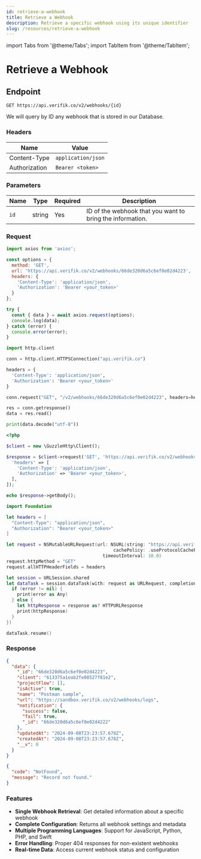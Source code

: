 ```yaml
---
id: retrieve-a-webhook
title: Retrieve a Webhook
description: Retrieve a specific webhook using its unique identifier
slug: /resources/retrieve-a-webhook
---
```


import Tabs from '@theme/Tabs';
import TabItem from '@theme/TabItem';

# Retrieve a Webhook

## Endpoint

```
GET https://api.verifik.co/v2/webhooks/{id}
```

We will query by ID any webhook that is stored in our Database.

### Headers

| Name          | Value              |
| ------------- | ------------------ |
| Content-Type  | `application/json` |
| Authorization | `Bearer <token>`   |

### Parameters

| Name | Type   | Required | Description                                                      |
| ---- | ------ | -------- | ---------------------------------------------------------------- |
| `id` | string | Yes      | ID of the webhook that you want to bring the information.       |

### Request

<Tabs>
  <TabItem value="javascript" label="JavaScript">

```javascript
import axios from 'axios';

const options = {
  method: 'GET',
  url: 'https://api.verifik.co/v2/webhooks/66de320d6a5c6ef0e02d4223',
  headers: {
    'Content-Type': 'application/json',
    'Authorization': 'Bearer <your_token>'
  }
};

try {
  const { data } = await axios.request(options);
  console.log(data);
} catch (error) {
  console.error(error);
}
```

  </TabItem>
  <TabItem value="python" label="Python">

```python
import http.client

conn = http.client.HTTPSConnection("api.verifik.co")

headers = {
  'Content-Type': 'application/json',
  'Authorization': 'Bearer <your_token>'
}

conn.request("GET", "/v2/webhooks/66de320d6a5c6ef0e02d4223", headers=headers)

res = conn.getresponse()
data = res.read()

print(data.decode("utf-8"))
```

  </TabItem>
  <TabItem value="php" label="PHP">

```php
<?php

$client = new \GuzzleHttp\Client();

$response = $client->request('GET', 'https://api.verifik.co/v2/webhooks/66de320d6a5c6ef0e02d4223', [
  'headers' => [
    'Content-Type': 'application/json',
    'Authorization' => 'Bearer <your_token>',
  ],
]);

echo $response->getBody();
```

  </TabItem>
  <TabItem value="swift" label="Swift">

```swift
import Foundation

let headers = [
  "Content-Type": "application/json",
  "Authorization": "Bearer <your_token>"
]

let request = NSMutableURLRequest(url: NSURL(string: "https://api.verifik.co/v2/webhooks/66de320d6a5c6ef0e02d4223")! as URL,
                                        cachePolicy: .useProtocolCachePolicy,
                                    timeoutInterval: 10.0)
request.httpMethod = "GET"
request.allHTTPHeaderFields = headers

let session = URLSession.shared
let dataTask = session.dataTask(with: request as URLRequest, completionHandler: { (data, response, error) -> Void in
  if (error != nil) {
    print(error as Any)
  } else {
    let httpResponse = response as? HTTPURLResponse
    print(httpResponse)
  }
})

dataTask.resume()
```

  </TabItem>
</Tabs>

### Response

<Tabs>
  <TabItem value="200" label="200">

```json
{
  "data": {
    "_id": "66de320d6a5c6ef0e02d4223",
    "client": "613375a1eab2fe08527f81e2",
    "projectFlow": [],
    "isActive": true,
    "name": "Postman sample",
    "url": "https://sandbox.verifik.co/v2/webhooks/logs",
    "notification": {
      "success": false,
      "fail": true,
      "_id": "66de320d6a5c6ef0e02d4222"
    },
    "updatedAt": "2024-09-08T23:23:57.678Z",
    "createdAt": "2024-09-08T23:23:57.678Z",
    "__v": 0
  }
}
```

  </TabItem>
  <TabItem value="404" label="404">

```json
{
  "code": "NotFound",
  "message": "Record not found."
}
```

  </TabItem>
</Tabs>

### Features

- **Single Webhook Retrieval**: Get detailed information about a specific webhook
- **Complete Configuration**: Returns all webhook settings and metadata
- **Multiple Programming Languages**: Support for JavaScript, Python, PHP, and Swift
- **Error Handling**: Proper 404 responses for non-existent webhooks
- **Real-time Data**: Access current webhook status and configuration